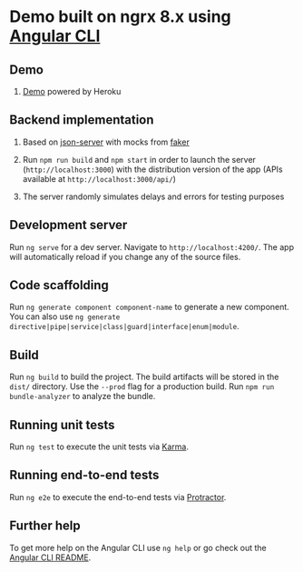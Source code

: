 Demo built on ngrx 8.x using [Angular CLI](https://github.com/angular/angular-cli)
=========

## Demo 

1. [Demo](https://mc-ngrx-app.herokuapp.com) powered by Heroku 

## Backend implementation 

1. Based on [json-server](https://github.com/typicode/json-server) with mocks from [faker](https://github.com/Marak/faker.js) 

2. Run `npm run build` and `npm start` in order to launch the server (`http://localhost:3000`) with the distribution version of the app (APIs available at `http://localhost:3000/api/`) 

3. The server randomly simulates delays and errors for testing purposes 

## Development server

Run `ng serve` for a dev server. Navigate to `http://localhost:4200/`. The app will automatically reload if you change any of the source files.

## Code scaffolding

Run `ng generate component component-name` to generate a new component. You can also use `ng generate directive|pipe|service|class|guard|interface|enum|module`.

## Build

Run `ng build` to build the project. The build artifacts will be stored in the `dist/` directory. Use the `--prod` flag for a production build. Run `npm run bundle-analyzer` to analyze the bundle. 

## Running unit tests

Run `ng test` to execute the unit tests via [Karma](https://karma-runner.github.io).

## Running end-to-end tests

Run `ng e2e` to execute the end-to-end tests via [Protractor](http://www.protractortest.org/).

## Further help

To get more help on the Angular CLI use `ng help` or go check out the [Angular CLI README](https://github.com/angular/angular-cli/blob/master/README.md).
